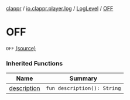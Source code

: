 [clappr](../../index.md) / [io.clappr.player.log](../index.md) / [LogLevel](index.md) / [OFF](.)

# OFF

`OFF` [(source)](https://github.com/clappr/clappr-android/tree/dev/clappr/src/main/kotlin/io/clappr/player/log/LogLevel.kt#L4)

### Inherited Functions

| Name | Summary |
|---|---|
| [description](description.md) | `fun description(): String` |
